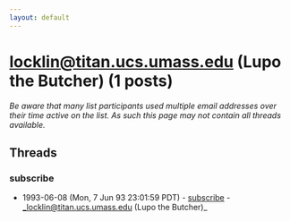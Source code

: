 ```yaml
---
layout: default
---
```


# locklin@titan.ucs.umass.edu (Lupo the Butcher) (1 posts)

_Be aware that many list participants used multiple email addresses over their time active on the list. As such this page may not contain all threads available._

## Threads

### subscribe
+ 1993-06-08 (Mon, 7 Jun 93 23:01:59 PDT) - [subscribe](/archive/1993/06/7e9236eb3d2e420c18d698277ed715fd9ae9d45dfaa54ffbfbf06ab99a96c581) - _locklin@titan.ucs.umass.edu (Lupo the Butcher)_

